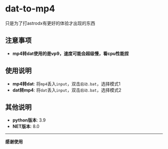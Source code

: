 # dat-to-mp4

只是为了打astrodx有更好的体验才出现的东西

## 注意事项

- **mp4转dat使用的是vp9，速度可能会超级慢，看cpu性能捏**

## 使用说明

- **mp4转dat**: 将`mp4`丢入`input`，双击`启动.bat`，选择模式1
- **dat转mp4**: 将`dat`丢入`input`，双击`启动.bat`，选择模式2

## 其他说明
- **python版本**: 3.9
- **NET版本**: 8.0

---

**感谢使用**
